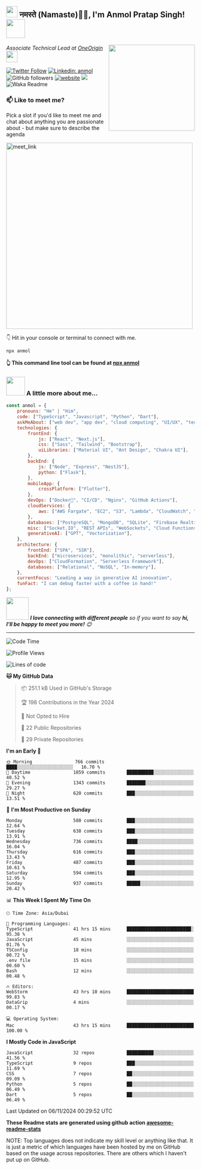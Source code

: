 <h2><img src="https://emojis.slackmojis.com/emojis/images/1531849430/4246/blob-sunglasses.gif?1531849430" width="30"/> नमस्ते (Namaste)🙏🏻, I'm Anmol Pratap Singh! <img src="https://media.giphy.com/media/12oufCB0MyZ1Go/giphy.gif" width="50"></h2>
<img align='right' src="https://media.giphy.com/media/M9gbBd9nbDrOTu1Mqx/giphy.gif" width="230">
<p><em>Associate Technical Lead at <a href="https://www.oneorigin.us/">OneOrigin
</a><img src="https://media.giphy.com/media/WUlplcMpOCEmTGBtBW/giphy.gif" width="30"> 
</em></p>

[![Twitter Follow](https://img.shields.io/twitter/follow/misteranmol?label=Follow)](https://twitter.com/intent/follow?screen_name=misteranmol)
[![Linkedin: anmol](https://img.shields.io/badge/-anmol-blue?style=flat-square&logo=Linkedin&logoColor=white&link=https://www.linkedin.com/in/anmol-p-singh/)](https://www.linkedin.com/in/anmol098/)
![GitHub followers](https://img.shields.io/github/followers/anmol098?label=Follow&style=social)
[![website](https://img.shields.io/badge/Website-46a2f1.svg?&style=flat-square&logo=Google-Chrome&logoColor=white&link=https://anmolsingh.me/)](https://anmolsingh.me/)
![](https://visitor-badge.glitch.me/badge?page_id=anmol098.anmol098)
![Waka Readme](https://github.com/anmol098/anmol098/workflows/Waka%20Readme/badge.svg)

### 📫 Like to meet me?

Pick a slot if you'd like to meet me and chat about anything you are passionate about - but make sure to describe the agenda

<a href="https://calendly.com/anmol098/30min" target="_blank"><img width="498" alt="meet_link" src="https://user-images.githubusercontent.com/15426564/144297439-f530f383-e73e-41e0-9914-a9b7d3f432e5.png"></a>

👇 Hit in your console or terminal to connect with me.

```bash
npx anmol
```
**👆 This command line tool can be found at [npx anmol](https://github.com/anmol098/npx_card)**

### <img src="https://media.giphy.com/media/VgCDAzcKvsR6OM0uWg/giphy.gif" width="50"> A little more about me...  

```javascript
const anmol = {
    pronouns: "He" | "Him",
    code: ["TypeScript", "Javascript", "Python", "Dart"],
    askMeAbout: ["web dev", "app dev", "cloud computing", "UI/UX", "tech trends"],
    technologies: {
        frontEnd: {
            js: ["React", "Next.js"],
            css: ["Sass", "Tailwind", "Bootstrap"],
            uiLibraries: ["Material UI", "Ant Design", "Chakra UI"],
        },
        backEnd: {
            js: ["Node", "Express", "NestJS"],
            python: ["Flask"],
        },
        mobileApp: {
            crossPlatform: ["Flutter"],
        },
        devOps: ["Docker🐳", "CI/CD", "Nginx", "GitHub Actions"],
        cloudServices: {
            aws: ["AWS Fargate", "EC2", "S3", "Lambda", "CloudWatch", "RDS"],
        },
        databases: ["PostgreSQL", "MongoDB", "SQLite", "Firebase Realtime DB", "redis"],
        misc: ["Socket.IO", "REST APIs", "WebSockets", "Cloud Functions"],
        generativeAI: ["GPT", "Vectorization"],
    },
    architecture: {
        frontEnd: ["SPA", "SSR"],
        backEnd: ["microservices", "monolithic", "serverless"],
        devOps: ["CloudFormation", "Serverless Framework"],
        databases: ["Relational", "NoSQL", "In-memory"],
    },
    currentFocus: "Leading a way in generative AI innovation",
    funFact: "I can debug faster with a coffee in hand!"
};
```

<img src="https://media.giphy.com/media/LnQjpWaON8nhr21vNW/giphy.gif" width="60"> <em><b>I love connecting with different people</b> so if you want to say <b>hi, I'll be happy to meet you more!</b> 😊</em>

---
<!--START_SECTION:waka-->
![Code Time](http://img.shields.io/badge/Code%20Time-3%2C272%20hrs%2024%20mins-blue)

![Profile Views](http://img.shields.io/badge/Profile%20Views-770-blue)

![Lines of code](https://img.shields.io/badge/From%20Hello%20World%20I%27ve%20Written-6.7%20million%20lines%20of%20code-blue)

**🐱 My GitHub Data** 

> 📦 251.1 kB Used in GitHub's Storage 
 > 
> 🏆 198 Contributions in the Year 2024
 > 
> 🚫 Not Opted to Hire
 > 
> 📜 22 Public Repositories 
 > 
> 🔑 29 Private Repositories 
 > 
**I'm an Early 🐤** 

```text
🌞 Morning                766 commits         ████░░░░░░░░░░░░░░░░░░░░░   16.70 % 
🌆 Daytime                1859 commits        ██████████░░░░░░░░░░░░░░░   40.52 % 
🌃 Evening                1343 commits        ███████░░░░░░░░░░░░░░░░░░   29.27 % 
🌙 Night                  620 commits         ███░░░░░░░░░░░░░░░░░░░░░░   13.51 % 
```
📅 **I'm Most Productive on Sunday** 

```text
Monday                   580 commits         ███░░░░░░░░░░░░░░░░░░░░░░   12.64 % 
Tuesday                  638 commits         ███░░░░░░░░░░░░░░░░░░░░░░   13.91 % 
Wednesday                736 commits         ████░░░░░░░░░░░░░░░░░░░░░   16.04 % 
Thursday                 616 commits         ███░░░░░░░░░░░░░░░░░░░░░░   13.43 % 
Friday                   487 commits         ███░░░░░░░░░░░░░░░░░░░░░░   10.61 % 
Saturday                 594 commits         ███░░░░░░░░░░░░░░░░░░░░░░   12.95 % 
Sunday                   937 commits         █████░░░░░░░░░░░░░░░░░░░░   20.42 % 
```


📊 **This Week I Spent My Time On** 

```text
🕑︎ Time Zone: Asia/Dubai

💬 Programming Languages: 
TypeScript               41 hrs 15 mins      ████████████████████████░   95.38 % 
JavaScript               45 mins             ░░░░░░░░░░░░░░░░░░░░░░░░░   01.76 % 
TSConfig                 18 mins             ░░░░░░░░░░░░░░░░░░░░░░░░░   00.72 % 
.env file                15 mins             ░░░░░░░░░░░░░░░░░░░░░░░░░   00.60 % 
Bash                     12 mins             ░░░░░░░░░░░░░░░░░░░░░░░░░   00.48 % 

🔥 Editors: 
WebStorm                 43 hrs 10 mins      █████████████████████████   99.83 % 
DataGrip                 4 mins              ░░░░░░░░░░░░░░░░░░░░░░░░░   00.17 % 

💻 Operating System: 
Mac                      43 hrs 15 mins      █████████████████████████   100.00 % 
```

**I Mostly Code in JavaScript** 

```text
JavaScript               32 repos            ██████████░░░░░░░░░░░░░░░   41.56 % 
TypeScript               9 repos             ███░░░░░░░░░░░░░░░░░░░░░░   11.69 % 
CSS                      7 repos             ██░░░░░░░░░░░░░░░░░░░░░░░   09.09 % 
Python                   5 repos             ██░░░░░░░░░░░░░░░░░░░░░░░   06.49 % 
Dart                     5 repos             ██░░░░░░░░░░░░░░░░░░░░░░░   06.49 % 
```




 Last Updated on 06/11/2024 00:29:52 UTC
<!--END_SECTION:waka-->

**These Readme stats are generated using github action [awesome-readme-stats](https://github.com/anmol098/waka-readme-stats)**

NOTE: Top languages does not indicate my skill level or anything like that. It is just a metric of which languages have been hosted by me on GitHub based on the usage across repositories. There are others which I haven't put up on GitHub.

